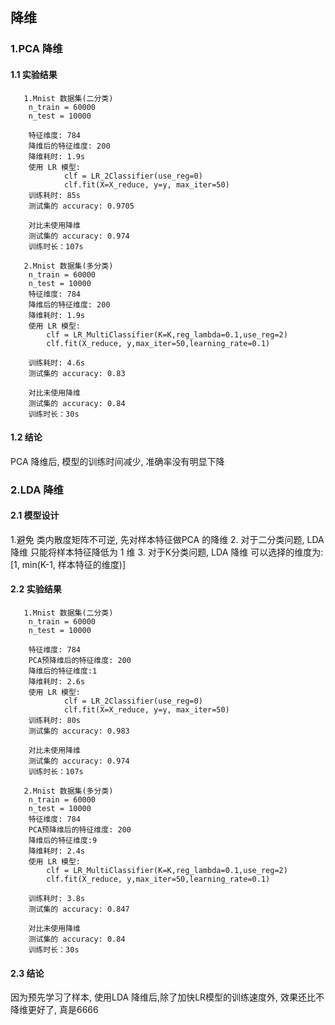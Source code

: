 
## 降维

### 1.PCA 降维

#### 1.1 实验结果

```
   1.Mnist 数据集(二分类)
    n_train = 60000
    n_test = 10000

    特征维度: 784
    降维后的特征维度: 200
    降维耗时: 1.9s
    使用 LR 模型:
            clf = LR_2Classifier(use_reg=0)
            clf.fit(X=X_reduce, y=y, max_iter=50)
    训练耗时: 85s
    测试集的 accuracy: 0.9705

    对比未使用降维
    测试集的 accuracy: 0.974
    训练时长：107s

```

```
   2.Mnist 数据集(多分类)
    n_train = 60000
    n_test = 10000
    特征维度: 784
    降维后的特征维度: 200
    降维耗时: 1.9s
    使用 LR 模型:
        clf = LR_MultiClassifier(K=K,reg_lambda=0.1,use_reg=2)
        clf.fit(X_reduce, y,max_iter=50,learning_rate=0.1)

    训练耗时: 4.6s
    测试集的 accuracy: 0.83

    对比未使用降维
    测试集的 accuracy: 0.84
    训练时长：30s

```

#### 1.2 结论

PCA 降维后, 模型的训练时间减少, 准确率没有明显下降


### 2.LDA 降维

#### 2.1 模型设计

   1.避免 类内散度矩阵不可逆, 先对样本特征做PCA 的降维
   2. 对于二分类问题, LDA 降维 只能将样本特征降低为 1 维
   3. 对于K分类问题,  LDA 降维 可以选择的维度为: [1, min(K-1, 样本特征的维度)]

#### 2.2 实验结果


```
   1.Mnist 数据集(二分类)
    n_train = 60000
    n_test = 10000

    特征维度: 784
    PCA预降维后的特征维度: 200
    降维后的特征维度:1
    降维耗时: 2.6s
    使用 LR 模型:
            clf = LR_2Classifier(use_reg=0)
            clf.fit(X=X_reduce, y=y, max_iter=50)
    训练耗时: 80s
    测试集的 accuracy: 0.983

    对比未使用降维
    测试集的 accuracy: 0.974
    训练时长：107s

```

```
   2.Mnist 数据集(多分类)
    n_train = 60000
    n_test = 10000
    特征维度: 784
    PCA预降维后的特征维度: 200
    降维后的特征维度:9
    降维耗时: 2.4s
    使用 LR 模型:
        clf = LR_MultiClassifier(K=K,reg_lambda=0.1,use_reg=2)
        clf.fit(X_reduce, y,max_iter=50,learning_rate=0.1)

    训练耗时: 3.8s
    测试集的 accuracy: 0.847

    对比未使用降维
    测试集的 accuracy: 0.84
    训练时长：30s

```

#### 2.3 结论

因为预先学习了样本, 使用LDA 降维后,除了加快LR模型的训练速度外, 效果还比不降维更好了, 真是6666